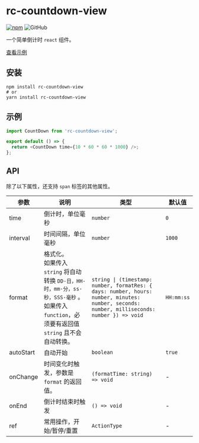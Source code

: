 # rc-countdown-view

[![npm][npm]][npm-url] ![GitHub](https://img.shields.io/github/license/caijf/rc-countdown-view.svg)

一个简单倒计时 `react` 组件。

[查看示例][site]

## 安装

```shell
npm install rc-countdown-view
# or
yarn install rc-countdown-view
```

## 示例

```javascript
import CountDown from 'rc-countdown-view';

export default () => {
  return <CountDown time={10 * 60 * 60 * 1000} />;
};
```

## API

除了以下属性，还支持 `span` 标签的其他属性。

| 参数 | 说明 | 类型 | 默认值 |
| --- | --- | --- | --- |
| time | 倒计时，单位毫秒 | `number` | `0` |
| interval | 时间间隔，单位毫秒 | `number` | `1000` |
| format | 格式化。<br/>如果传入 `string` 将自动转换 `DD-日，HH-时，mm-分，ss-秒，SSS-毫秒` 。<br/>如果传入 `function`，必须要有返回值 `string` 且不会自动转换。 | `string \| (timestamp: number, formatRes: { days: number, hours: number, minutes: number, seconds: number, milliseconds: number }) => void` | `HH:mm:ss` |
| autoStart | 自动开始 | `boolean` | `true` |
| onChange | 时间变化时触发，参数是 `format` 的返回值。 | `(formatTime: string) => void` | - |
| onEnd | 倒计时结束时触发 | `() => void` | - |
| ref | 常用操作，开始/暂停/重置 | `ActionType` | - |

[site]: https://caijf.github.io/rc-countdown-view/index.html
[npm]: https://img.shields.io/npm/v/rc-countdown-view.svg
[npm-url]: https://npmjs.com/package/rc-countdown-view
